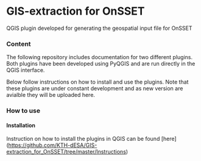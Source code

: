 # GIS-extraction for OnSSET
QGIS plugin developed for generating the geospatial input file for OnSSET

### Content

The following repository includes documentation for two different plugins. Both plugins have been developed using PyQGIS and are run directly in the QGIS interface. 

Below follow instructions on how to install and use the plugins. Note that these plugins are under constant development and as new version are avialble they will be uploaded here. 

### How to use

#### Installation

Instruction on how to install the plugins in QGIS can be found [here] (https://github.com/KTH-dESA/GIS-extraction_for_OnSSET/tree/master/Instructions)
